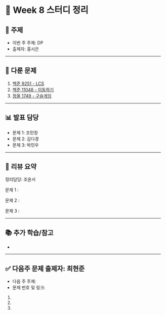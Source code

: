 ﻿# 📆 Week 8 스터디 정리

## 📌 주제
- 이번 주 주제: DP
- 출제자: 홍시은

---

## 📂 다룬 문제
1. [백준 9251 - LCS](https://www.acmicpc.net/problem/9251)
2. [백준 11048 - 이동하기](https://www.acmicpc.net/problem/11048)
3. [정올 1749 - 구슬게임](https://jungol.co.kr/problem/1749?cursor=MTAsOSww)

---

## 📊 발표 담당
- 문제 1: 조민창
- 문제 2: 김다경
- 문제 3: 박민우

---

## 📝 리뷰 요약

정리담당: 조윤서

문제 1 :

문제 2 :

문제 3 :

---

## 📚 추가 학습/참고
- 

---

## ✅ 다음주 문제 출제자: 최현준

- 다음 주 주제: 
- 문제 번호 및 링크:
1. 
2.
3.
